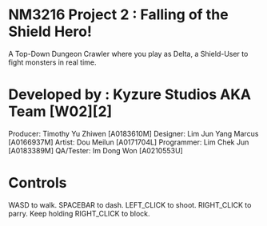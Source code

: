 # NM3216 Project 2 : Falling of the Shield Hero!

A Top-Down Dungeon Crawler where you play as Delta, a Shield-User to fight monsters in real time.

# Developed by : Kyzure Studios AKA Team [W02][2]
Producer: Timothy Yu Zhiwen [A0183610M]
Designer: Lim Jun Yang Marcus [A0166937M]
Artist: Dou Meilun [A0171704L]
Programmer: Lim Chek Jun [A0183389M]
QA/Tester: Im Dong Won [A0210553U]

# Controls

WASD to walk.
SPACEBAR to dash.
LEFT_CLICK to shoot.
RIGHT_CLICK to parry.
Keep holding RIGHT_CLICK to block.
